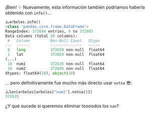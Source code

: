 ¡Bien! :sparkles: Nuevamente, esta información también podríamos haberla obtenido con `info()`...

```python
ムarboles.info()
<class 'pandas.core.frame.DataFrame'>
RangeIndex: 372694 entries, 0 to 372693
Data columns (total 20 columns):
 #   Column         Non-Null Count   Dtype  
---  ------         --------------   -----  
 0   long           372659 non-null  float64
 1   lat            372659 non-null  float64
(...)
 18  num1           372635 non-null  float64
 19  num2           372605 non-null  float64
dtypes: float64(10), object(10)
```

... pero definitivamente fue mucho más directo usar `notna` :sunglasses::


```python
ムlen(arboles[arboles["num1"].notna()])
372635
```

 ¿Y qué sucede si queremos eliminar toooodos los `nan`? 
